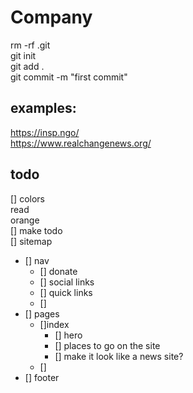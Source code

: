 # Company

rm -rf .git  
git init  
git add .  
git commit -m "first commit"  

## examples:
https://insp.ngo/  
https://www.realchangenews.org/

## todo
[] colors  
  read  
  orange  
[] make todo  
[] sitemap  
  - [] nav
    - [] donate
    - [] social links
    - [] quick links
    - [] 
 - [] pages
   - []index
     - [] hero     
     - [] places to go on the site     
     - [] make it look like a news site?
   - []
- [] footer     